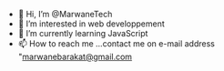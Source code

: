 - 👋 Hi, I’m @MarwaneTech
- 👀 I’m interested in web developpement
- 🌱 I’m currently learning JavaScript
- 📫 How to reach me ...contact me on e-mail address "marwanebarakat@gmail.com

<!---
MarwaneTech/MarwaneTech is a ✨ special ✨ repository because its `README.md` (this file) appears on your GitHub profile.
You can click the Preview link to take a look at your changes.
--->
